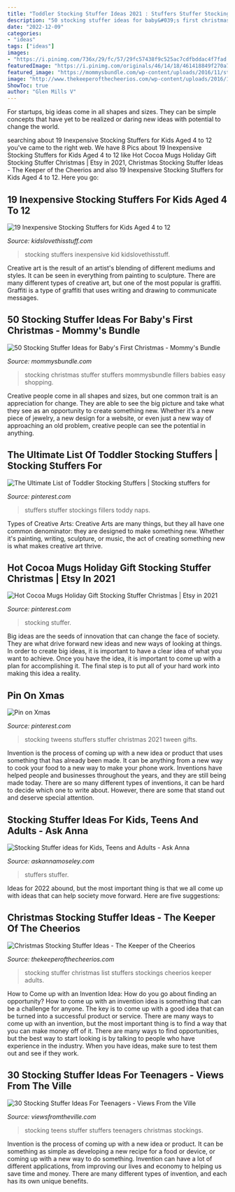```yaml
---
title: "Toddler Stocking Stuffer Ideas 2021 : Stuffers Stuffer Stockings Fillers Toddy Naps"
description: "50 stocking stuffer ideas for baby&#039;s first christmas"
date: "2022-12-09"
categories:
- "ideas"
tags: ["ideas"]
images:
- "https://i.pinimg.com/736x/29/fc/57/29fc57438f9c525ac7cdfbddac4f7fad.jpg"
featuredImage: "https://i.pinimg.com/originals/46/14/18/461418849f270a73aa88667406c26646.jpg"
featured_image: "https://mommysbundle.com/wp-content/uploads/2016/11/stocking-stuffers-for-baby-627x1024.png"
image: "http://www.thekeeperofthecheerios.com/wp-content/uploads/2016/12/stocking-stuffer-ideas.jpg"
ShowToc: true
author: "Glen Mills V"
---
```



For startups, big ideas come in all shapes and sizes. They can be simple concepts that have yet to be realized or daring new ideas with potential to change the world.

	

		
searching about 19 Inexpensive Stocking Stuffers for Kids Aged 4 to 12 you've came to the right web. We have 8 Pics about 19 Inexpensive Stocking Stuffers for Kids Aged 4 to 12 like Hot Cocoa Mugs Holiday Gift Stocking Stuffer Christmas | Etsy in 2021, Christmas Stocking Stuffer Ideas - The Keeper of the Cheerios and also 19 Inexpensive Stocking Stuffers for Kids Aged 4 to 12. Here you go:
		
    
## 19 Inexpensive Stocking Stuffers For Kids Aged 4 To 12

<img loading=lazy src="http://kidslovethisstuff.com/wp-content/uploads/2014/12/kid-holding-a-stocking-FP3.jpg" onerror="this.onerror=null;this.src='https://tse2.mm.bing.net/th?id=OIP.AaSHJ5lPavJcL-_-nrstvwHaFL&amp;pid=15.1';" alt="19 Inexpensive Stocking Stuffers for Kids Aged 4 to 12">

_Source: kidslovethisstuff.com_

>stocking stuffers inexpensive kid kidslovethisstuff. 

	

Creative art is the result of an artist's blending of different mediums and styles. It can be seen in everything from painting to sculpture. There are many different types of creative art, but one of the most popular is graffiti. Graffiti is a type of graffiti that uses writing and drawing to communicate messages.

    
## 50 Stocking Stuffer Ideas For Baby&#039;s First Christmas - Mommy&#039;s Bundle

<img loading=lazy src="https://mommysbundle.com/wp-content/uploads/2016/11/stocking-stuffers-for-baby-627x1024.png" onerror="this.onerror=null;this.src='https://tse3.mm.bing.net/th?id=OIP.vhUZiKOzuD-TOYWSlk68pwHaMG&amp;pid=15.1';" alt="50 Stocking Stuffer Ideas for Baby&#039;s First Christmas - Mommy&#039;s Bundle">

_Source: mommysbundle.com_

>stocking christmas stuffer stuffers mommysbundle fillers babies easy shopping. 

	

Creative people come in all shapes and sizes, but one common trait is an appreciation for change. They are able to see the big picture and take what they see as an opportunity to create something new. Whether it’s a new piece of jewelry, a new design for a website, or even just a new way of approaching an old problem, creative people can see the potential in anything.

    
## The Ultimate List Of Toddler Stocking Stuffers | Stocking Stuffers For

<img loading=lazy src="https://i.pinimg.com/originals/46/14/18/461418849f270a73aa88667406c26646.jpg" onerror="this.onerror=null;this.src='https://tse3.mm.bing.net/th?id=OIP.-e5Ygt8-xPlI9GEsl8FLZQHaNK&amp;pid=15.1';" alt="The Ultimate List of Toddler Stocking Stuffers | Stocking stuffers for">

_Source: pinterest.com_

>stuffers stuffer stockings fillers toddy naps. 

	

Types of Creative Arts:
Creative Arts are many things, but they all have one common denominator: they are designed to make something new. Whether it's painting, writing, sculpture, or music, the act of creating something new is what makes creative art thrive.

    
## Hot Cocoa Mugs Holiday Gift Stocking Stuffer Christmas | Etsy In 2021

<img loading=lazy src="https://i.pinimg.com/736x/03/bd/a8/03bda881221b9eceb736700eff2d0459.jpg" onerror="this.onerror=null;this.src='https://tse1.mm.bing.net/th?id=OIP.8JWNXkYjep8MWsoAbsqBsgHaHa&amp;pid=15.1';" alt="Hot Cocoa Mugs Holiday Gift Stocking Stuffer Christmas | Etsy in 2021">

_Source: pinterest.com_

>stocking stuffer. 

	

Big ideas are the seeds of innovation that can change the face of society. They are what drive forward new ideas and new ways of looking at things. In order to create big ideas, it is important to have a clear idea of what you want to achieve. Once you have the idea, it is important to come up with a plan for accomplishing it. The final step is to put all of your hard work into making this idea a reality.

    
## Pin On Xmas

<img loading=lazy src="https://i.pinimg.com/736x/29/fc/57/29fc57438f9c525ac7cdfbddac4f7fad.jpg" onerror="this.onerror=null;this.src='https://tse3.mm.bing.net/th?id=OIP.Heqhbu46kG1inkPg8w7yUAHaMd&amp;pid=15.1';" alt="Pin on Xmas">

_Source: pinterest.com_

>stocking tweens stuffers stuffer christmas 2021 tween gifts. 

	

Invention is the process of coming up with a new idea or product that uses something that has already been made. It can be anything from a new way to cook your food to a new way to make your phone work. Inventions have helped people and businesses throughout the years, and they are still being made today. There are so many different types of inventions, it can be hard to decide which one to write about. However, there are some that stand out and deserve special attention.

    
## Stocking Stuffer Ideas For Kids, Teens And Adults - Ask Anna

<img loading=lazy src="https://askannamoseley.com/wp-content/uploads/2014/12/Stocking-stuffers-for-men-600x980.jpg" onerror="this.onerror=null;this.src='https://tse2.mm.bing.net/th?id=OIP.6R1DraLMKHV8Hb__28dwQAHaMG&amp;pid=15.1';" alt="Stocking Stuffer ideas for Kids, Teens and Adults - Ask Anna">

_Source: askannamoseley.com_

>stuffers stuffer. 

	

Ideas for 2022 abound, but the most important thing is that we all come up with ideas that can help society move forward. Here are five suggestions: 

    
## Christmas Stocking Stuffer Ideas - The Keeper Of The Cheerios

<img loading=lazy src="http://www.thekeeperofthecheerios.com/wp-content/uploads/2016/12/stocking-stuffer-ideas.jpg" onerror="this.onerror=null;this.src='https://tse4.mm.bing.net/th?id=OIP.EK_e7mEqobLpL7uQ5ue05AHaIE&amp;pid=15.1';" alt="Christmas Stocking Stuffer Ideas - The Keeper of the Cheerios">

_Source: thekeeperofthecheerios.com_

>stocking stuffer christmas list stuffers stockings cheerios keeper adults. 

	

How to Come up with an Invention Idea: How do you go about finding an opportunity?
How to come up with an invention idea is something that can be a challenge for anyone. The key is to come up with a good idea that can be turned into a successful product or service. There are many ways to come up with an invention, but the most important thing is to find a way that you can make money off of it. There are many ways to find opportunities, but the best way to start looking is by talking to people who have experience in the industry. When you have ideas, make sure to test them out and see if they work.

    
## 30 Stocking Stuffer Ideas For Teenagers - Views From The Ville

<img loading=lazy src="https://lh3.googleusercontent.com/-zESlm_z4Uh0/UNhj4Uid8WI/AAAAAAAACdg/ebrBJrCKLN0/s600/Teen+SS+Ideas.png" onerror="this.onerror=null;this.src='https://tse4.mm.bing.net/th?id=OIP.vKJcr4T1t_oJK1uUxHDtOgHaF7&amp;pid=15.1';" alt="30 Stocking Stuffer Ideas For Teenagers - Views From the Ville">

_Source: viewsfromtheville.com_

>stocking teens stuffer stuffers teenagers christmas stockings. 

	

Invention is the process of coming up with a new idea or product. It can be something as simple as developing a new recipe for a food or device, or coming up with a new way to do something. Invention can have a lot of different applications, from improving our lives and economy to helping us save time and money. There are many different types of invention, and each has its own unique benefits.

